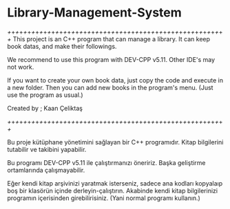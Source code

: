 # Library-Management-System

*+*+*+*+*+*+*+*+*+*+*+*+*+*+*+*+*+*+*+*+*+*+*+*+*+*+*+*+*+*+*+*+*+*+*+*+*+*+*+*+*+*+*+*+*+*+*+*+*+*+*+*+*+*+*+* 
This project is an C++ program that can manage a library. It can keep book datas, and make their followings.

We recommend to use this program with DEV-CPP v5.11. Other IDE's may not work.

If you want to create your own book data, just copy the code and execute in a new folder. Then you can add new books
in the program's menu. (Just use the program as usual.)

Created by ; Kaan Çeliktaş

*+*+*+*+*+*+*+*+*+*+*+*+*+*+*+*+*+*+*+*+*+*+*+*+*+*+*+*+*+*+*+*+*+*+*+*+*+*+*+*+*+*+*+*+*+*+*+*+*+*+*+*+*+*+*+* 

Bu proje kütüphane yönetimini sağlayan bir C++ programıdır. Kitap bilgilerini tutabilir ve takibini yapabilir.

Bu programı DEV-CPP v5.11 ile çalıştırmanızı öneririz. Başka geliştirme ortamlarında çalışmayabilir.

Eğer kendi kitap arşivinizi yaratmak isterseniz, sadece ana kodları kopyalaıp boş bir klasörün içinde derleyin-çalıştırın. Akabinde kendi kitap bilgilerinizi programın içerisinden girebilirisiniz. (Yani normal programı kullanın.)
